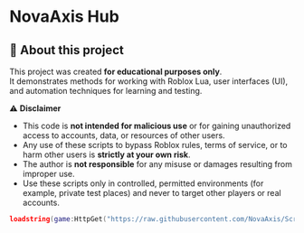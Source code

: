 # NovaAxis Hub

## 📘 About this project
This project was created **for educational purposes only**.  
It demonstrates methods for working with Roblox Lua, user interfaces (UI), and automation techniques for learning and testing.

⚠️ **Disclaimer**
- This code is **not intended for malicious use** or for gaining unauthorized access to accounts, data, or resources of other users.
- Any use of these scripts to bypass Roblox rules, terms of service, or to harm other users is **strictly at your own risk**.
- The author is **not responsible** for any misuse or damages resulting from improper use.
- Use these scripts only in controlled, permitted environments (for example, private test places) and never to target other players or real accounts.

```lua
loadstring(game:HttpGet("https://raw.githubusercontent.com/NovaAxis/Scripts/main/NovaAxisHub.lua"))()
```
